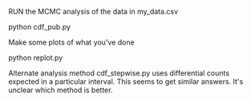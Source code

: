 RUN the MCMC analysis of the data in my_data.csv

python cdf_pub.py  


Make some plots of what you've done

python replot.py

Alternate analysis method cdf_stepwise.py uses differential counts expected in a particular interval.
This seems to get similar answers.  It's unclear which method is better.
